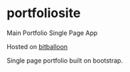 # portfoliosite
Main Portfolio Single Page App

Hosted on [bitballoon](http://brandonferguson.bitballoon.com/)

Single page portfolio built on bootstrap.
